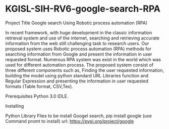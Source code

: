 # KGISL-SIH-RV6-google-search-RPA
Project Title
                                    Google search Using Robotic process automation (RPA)
              
In recent framework, with huge development in the classic information retrieval system and use of the internet, searching and retrieving accurate information from the web still challenging task to research users. Our proposed system uses Robotic process automation (RPA) methods for searching information from Google and present the information in user requested format. Numerous RPA system was exist in the world which was used for different automation process.  The proposed system consist of three different components such as, Finding the user requested information, building the model using python standard URL Libraries function  and Regular Expression and presenting the information in user requested formats (Table format, CSV,Tex).


Prerequisites
 Python 3.0 IDLE.   
 
 Installing
 
Python Library Flies to be install       Googel search, pip install google (use Command promt to install)   url: https://pypi.org/project/google  

